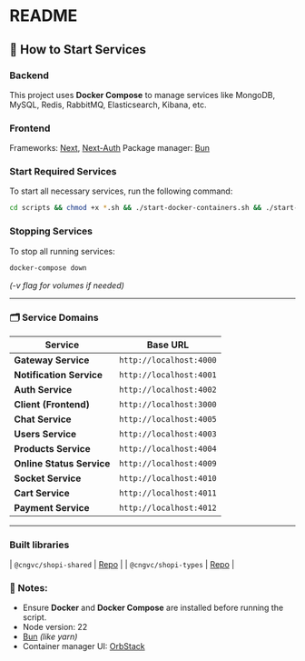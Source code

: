 # README

## 🚀 How to Start Services

### Backend

This project uses **Docker Compose** to manage services like MongoDB, MySQL, Redis, RabbitMQ, Elasticsearch, Kibana, etc.

### Frontend

Frameworks: [Next](https://nextjs.org/), [Next-Auth](https://authjs.dev/)
Package manager: [Bun](https://bun.sh/)

### **Start Required Services**

To start all necessary services, run the following command:

```sh
cd scripts && chmod +x *.sh && ./start-docker-containers.sh && ./start-services.sh
```

### **Stopping Services**

To stop all running services:

```sh
docker-compose down
```

_(-v flag for volumes if needed)_

---

### **🗂️ Service Domains**

| Service                   | Base URL                |
| ------------------------- | ----------------------- |
| **Gateway Service**       | `http://localhost:4000` |
| **Notification Service**  | `http://localhost:4001` |
| **Auth Service**          | `http://localhost:4002` |
| **Client (Frontend)**     | `http://localhost:3000` |
| **Chat Service**          | `http://localhost:4005` |
| **Users Service**         | `http://localhost:4003` |
| **Products Service**      | `http://localhost:4004` |
| **Online Status Service** | `http://localhost:4009` |
| **Socket Service**        | `http://localhost:4010` |
| **Cart Service**          | `http://localhost:4011` |
| **Payment Service**       | `http://localhost:4012` |

---

### Built libraries

| `@cngvc/shopi-shared` | [Repo](https://github.com/cngvc/shopi-shared) |
| `@cngvc/shopi-types` | [Repo](https://github.com/cngvc/shopi-types) |

### **📌 Notes:**

- Ensure **Docker** and **Docker Compose** are installed before running the script.
- Node version: 22
- [Bun](https://bun.sh/) _(like yarn)_
- Container manager UI: [OrbStack](https://orbstack.dev)
